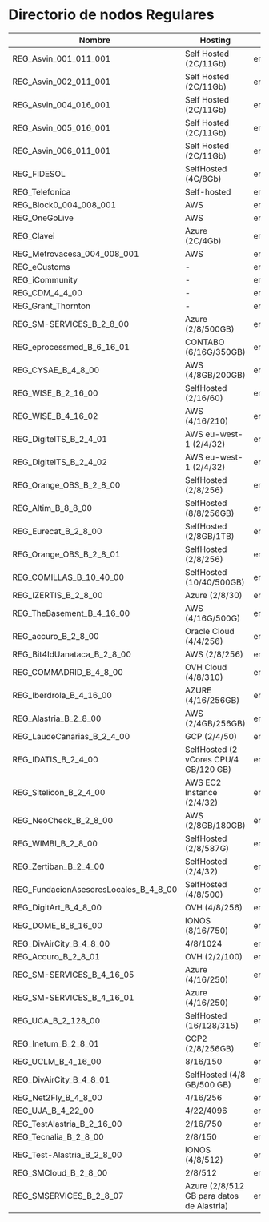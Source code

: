 # Directorio de nodos Regulares
| Nombre                      | Hosting                                   | Enode |
| ---                         | ---                                       | ---   |
| REG_Asvin_001_011_001       | Self Hosted (2C/11Gb)                     | enode://65b567362f59c87a838b2ad35ffddf682fe9c2a7189a31f280bde0182d43a0f7c6e5cdf60c7824b43d4f9a2e4ecb0df10377f3356f7ddf67b3027cbab3219075@35.234.123.138:30303  |
| REG_Asvin_002_011_001       | Self Hosted (2C/11Gb)                     | enode://bb21b4809bed352b257554256b46ad3b1e3a90b7babdaffab277002a876a642fb03f225096134a069c499b092ce6edb7206169541b8bdde1bfed6bb776b8334f@91.250.82.163:30303   |
| REG_Asvin_004_016_001       | Self Hosted (2C/11Gb)                     | enode://84bd835d57c68f6e3654e649337205b251b630bae933c3544fa59848e59747f25dfaafea6ef9671e7c2394a93b73a41d07ceb1a4e3439eac9a42d34bbd2b9f63@34.107.93.74:30303    |
| REG_Asvin_005_016_001       | Self Hosted (2C/11Gb)                     | enode://1e004b1fbd3252c248a6a24635941c23448e3fd347b87f373d6001feb0518dc0d5e129c6394f472ce70af5ff28b6f29b82cdfe6c96ae6c14cb4611e7d3701b8e@34.89.150.65:30303 	 |
| REG_Asvin_006_011_001       | Self Hosted (2C/11Gb)                     | enode://32773c3170d42e1d54650c31cbf8537a74966d39e4f749d8a3d7330b6333e9bf65aad47d55c912e98e503b5d88e7ab3731ce6f399fb4d4242810e08514e10496@212.15.209.189:30303  |
| REG_FIDESOL                 | SelfHosted (4C/8Gb)                       | enode://a7cac18bc5684c6f512b2cea22fcc65118565cc081c5056a391f5a48ad6f573b47eccc23dabea2f70721fbc14b4bde97edf5f0aecdebd6146f1290e6981c0b3d@80.34.8.215:30303     |
| REG_Telefonica              | Self-hosted                               | enode://10a2bf67089f38454301b9ba004ab78e660f7faf9811c66f98d536b851bee17cc5bd7aefd0438791e4875864d1b803b13b250c5589df21ad700a3929851a5245@81.46.210.187:30303  |
| REG_Block0_004_008_001      | AWS                                       | enode://2a2832441458c921a2ae27b3a001512f436254a6d743fc9e796e5acc44fa7583acec9ad061352b1305668c9357d35f53e1f1683ad974d36a3893e5e24551d6ff@3.66.175.69:30303     |
| REG_OneGoLive               | AWS                                       | enode://9a1db09bc5f28019f3ab9be6d034a7324ea88ed050cc090839e3a14e5469edaffd2a5fc5ee30ca6a7706ea52387da397ee61f082514e8ffe2d1c57a0711cbef6@54.170.111.19:30303   |
| REG_Clavei                  | Azure (2C/4Gb)                            | enode://70f2ba4804ce2e6b68232f9c277c2abb8a373274ef055eae6175885ba7866802c664ae589c35c1ad1da005cf18122ad02bacce55bcb1561f70699759381e9c1d@137.117.170.193:30303 |
| REG_Metrovacesa_004_008_001 | AWS                                       | enode://c3da107188faa7940ada9833819d12520b4dd94cff0ca418d89e62fc90546ca7502452c7a127f657deacded2e9a67b95d18fad7a342c217ad9d5aad38f574712@18.168.169.239:30303  |
| REG_eCustoms                | -                                         | enode://924d67c546d3c009fb500f7f478138f54c05f0e3439b1edfd823acb886fa173a43640947e3e18feb8bca36abe28391a8c86f3bff99d3518c1a8814c08fde48b2@35.240.16.43:30303    |
| REG_iCommunity              | -                                         | enode://4dd807ae01f1cff9f82cb454fe0c0deaa60ad5a8241d2031361ede6b141b42c95048b2a3ba2772d1f2404e9cf0f7a8cb128646c810fe7747ca3df73f75f8a47d@15.236.219.22:30303   |
| REG_CDM_4_4_00              | -                                         | enode://f9bfd4f89f4969a3ad7fe7d7052e0135f2f80681af343ffc1a599a99c46a82b82536fa0e39c3e08eeae715f77dee88777eeae5b574ffd653c8fdfeb0f1238569@52.47.79.5:30303      |
| REG_Grant_Thornton          | -                                         | enode://f884e0a806880d73a236871be233f8e009d83f2b71503baf68f9402423228f8c1f70b5eddb74545cde0969413857004d78100e0a5e3d80ff0996fd10c2014e70@52.48.241.156:30303   |
| REG_SM-SERVICES_B_2_8_00 | Azure (2/8/500GB) | enode://d49da78ba1fb578fe4075a2ffb76a23d792876c543768f94a292b69c60bd995000db28ac350f572b02d9cdfe1ae32c350e1734889d1d0e2f892f896aa6ca04da@20.126.112.52:30303 |
| REG_eprocessmed_B_6_16_01 | CONTABO (6/16G/350GB) | enode://84f964868779da65d02597ee67e1436086a7350ff6e5a86adf31f453abfb6c07941feb284ffaf9b1059041b4e5e325b08a0835e39dea87c7c762f9250e2bf65d@75.119.152.191:30303 |
| REG_CYSAE_B_4_8_00 | AWS (4/8GB/200GB) | enode://c8258e828b16ce2127421b3d4c15b8b8777684f85e957f3d7256e1a06690f4858800021e17c8f04335384d419511d7f64dbc8828e5913d27a1c0dc3bc85236c2@54.216.118.18:30303 |
| REG_WISE_B_2_16_00 | SelfHosted (2/16/60) | enode://281c9b608e30dd886694b1246bf27964f678c9d963ac77ce9d2ac005d37ae02f780650575424fa657088b8a84fd29e7daa394d5079b610362c77819b736ef132@178.32.176.177:30303 |
| REG_WISE_B_4_16_02 | AWS (4/16/210) | enode://a390eefd3452772b953720380d02a92841b99990b6ca8ea646b41f072ee1c2e7b4a929f9a5f1252c6b48b61d88e1f54015d4b913f3c99647507b6c30f4dd7269@18.101.66.28:30303 |
| REG_DigitelTS_B_2_4_01 | AWS eu-west-1 (2/4/32) | enode://f7d5c90627df9b4e828667538ea889028689bf4e19695f148401fd379f18c4034ad13815b05fae20e179a3a446af522442a89a26f90cc22f40fb274ee90a5770@52.19.141.129:30303 |
| REG_DigitelTS_B_2_4_02 | AWS eu-west-1 (2/4/32) | enode://31c8f73a7967095da964f54b1c76e0b82c8cf75a556c1295b6e662b17abe05a8d945164e76f02ffbd5526360cb2a9d657ab5939c9e2cb58f6c559edfe6284cf7@63.33.103.195:30303 |
| REG_Orange_OBS_B_2_8_00 | SelfHosted (2/8/256) | enode://70bad3ca9af339821e3f32a163342b37868fc527bf4cca0f4e108dc76e09b5934485cff71f4378d0e4126e5c167e4af47917457cffdfd27655662e81acfe78ad@90.84.168.240:30303 |
| REG_Altim_B_8_8_00 | SelfHosted (8/8/256GB) | enode://a002b90a49a2f9b06720315bc12e3edec2c4e80b05bb31c3232823afcde355d884ff6732f93fcf68132cf77b5a8fd28ce82a627f37d81a66386a4e5705e5cee7@45.95.197.71:30303 |
| REG_Eurecat_B_2_8_00 | SelfHosted (2/8GB/1TB) | enode://0e70c7d5ec382822ec35e742fb3800e7b91da938683a646f93a54d0bb5f3cbfd1a7907e26666f43c210b26bfe0f219bc880476a1fee08c3a8aaf7ef4f78f3146@212.170.14.86:30303 |
| REG_Orange_OBS_B_2_8_01 | SelfHosted (2/8/256) | enode://3f5d4d94118b720b782ba322dfc25c9b5530cd75e138d37a9d44cda97d04763f99a334429422b493f7d88afba1adf767d0334b1923fa750b8e79b79016030d80@90.84.193.22:30303 |
| REG_COMILLAS_B_10_40_00 | SelfHosted (10/40/500GB) | enode://2f760d168872876a0cd000a8c0fe1f7ebbca0f51c89dd0d03535489f76c459cba37eb1425878ecf863150ece1ead2f2ed7d518f12b912959cc2af5a0e964a420@130.206.64.6:30303 |
| REG_IZERTIS_B_2_8_00 | Azure (2/8/30) | enode://b81cc844152a21deda2613ac185fc1b8eae99576ff9098ce525debe5a7e9005895ce7d46c65b63bc79b7030ad50db90407d5016ea2f39b36f86d3760db2d30c0@46.137.29.114:30303 |
| REG_TheBasement_B_4_16_00 | AWS (4/16G/500G) | enode://63a118939d5de4941eefabe628fa7cf11f2a564e80db3a94d99053c34d9443544ac414216eab1968c8a917e2a6a6bbe63fe19dbd2c61dbcba95e47db5567784f@34.249.11.251:30303 |
| REG_accuro_B_2_8_00 | Oracle Cloud (4/4/256) | enode://40b10be771121a3bcab1e751c93a2e0cacbb0efa5b6c9602bb61cbaa078947d3a54d8b34bdfbbdbc088d24f55a10adf1218c446463c8107dc6d31726d71ec6f7@143.47.49.0:30303 |
| REG_Bit4IdUanataca_B_2_8_00 | AWS (2/8/256) | enode://76fc36d6b629cacac4c5d92d949fa96ec11eec576e086797eafdacde255f91a15933d8998df9a6170d99e1b8cca38c24c3db529f1239c868a4603c2d1e0de2a8@52.208.201.169:30303 |
| REG_COMMADRID_B_4_8_00 | OVH Cloud (4/8/310) | enode://f53739a8726f77bc0dabb8809041e531db10affc376fff1e1040e14cf03189b305d518ee9fb1e1182d0429bdf561b5365fb7f927d866aa33c54e30152dcb1a58@51.195.216.215:30303 |
| REG_Iberdrola_B_4_16_00 | AZURE (4/16/256GB) | enode://f7bbd1f6c4de7c2b43c18049324b31d3ce11cbd4f158eb573328fcd2578e313ed0730863a76ba3cd044295e20ef7199775ae8b29901801f91a156a5ffed64e10@51.144.112.71:30303 |
| REG_Alastria_B_2_8_00 | AWS (2/4GB/256GB) | enode://3dbd2a8d98f425efa2ce62b37329599eac62f0b166cf75d8007f510b04280b36a36735b7f3fa3e1326834b5b55a057fee4b7f480b034309b621d8766fa4256d6@3.251.45.181:30303 |
| REG_LaudeCanarias_B_2_4_00 | GCP (2/4/50) | enode://359132918ac4ccd259b1ee2b55a7155b541498f49659e4dc399eb1d5ace7221f127f086a0a1cd01705dce98a8dcd3b2f7ca20c892665c25ebd44070f2987c54e@35.205.74.157:30303 |
| REG_IDATIS_B_2_4_00 | SelfHosted (2 vCores CPU/4 GB/120 GB) | enode://d2eec0b48a88f9bea2528c3a41043f1185b393dd761cdc5791d3316d321e53153487219cb20a13d9d736e9912602474c5c0a33b3142a76034b501c40c64f1d6c@212.227.37.78:30303 |
| REG_Sitelicon_B_2_4_00 | AWS EC2 Instance (2/4/32) | enode://7b8eb0eaddc3ab8722487d904da95d18d9e1a80a3b4ae534f49e122229e4b383b18838ead42395200d98fb4789e414bd1da1a67bceafbaeee3794145c97ac583@18.101.11.155:30303 |
| REG_NeoCheck_B_2_8_00 | AWS (2/8GB/180GB) | enode://c39487c3ea81996f93556f2beccf168e16ebac1bfd08743b8ab10444119c9b88ae9d865af0b890ff78e88bc0dce58980c96012b99bfb7d3a5a7d1b6360863cfc@54.217.55.178:30303 |
| REG_WIMBI_B_2_8_00 | SelfHosted (2/8/587G) | enode://becbc43c3bdf07d1feb3bcaf8021b851ed4ea06cd5070d7f30964ea59d9821d58cf7a9a5cdf3712c3c4c1b519f50fc6c9c76fd91949544bb92a95fac35b8c95c@212.8.103.143:30303 |
| REG_Zertiban_B_2_4_00 | SelfHosted (2/4/32) | enode://6a7126666ff72f80229e81b1887602ae8990c608fa5aecdfec63dbd80d38015a65ed13c4609a5ada1899d1202d78d239d73af2f253ce6b525dd989c1f379cb1a@35.205.106.151:30303 |
| REG_FundacionAsesoresLocales_B_4_8_00 | SelfHosted (4/8/500) | enode://d58ff886b4cabd8d037df74c8bf0d3f0622ead0fced4f170c7d7e38ed34894d477af1d0f68551cf246701d00f60abc586875151aab399f55a39203b7ae1ece89@195.77.33.226:30303 |
| REG_DigitArt_B_4_8_00 | OVH (4/8/256) | enode://dcd77a5e302e994e8e89b6535429cdce50bc09a38a2579ef5fa272306543f4c30f90b082cf69ed2d72cb1790a1655bee8cc9646dbe1e4ea0558121f32c5c3ba0@178.33.165.68:30303 |
| REG_DOME_B_8_16_00 | IONOS (8/16/750) | enode://fa3b5369cc7a5ead3c38ae039bbd70292a7af129f5d7f8e5b3f921eefa38c3ea59d9742582c99a53d00977627c27670f1ebf7cf781d6dbc4c58ceb9e8399db73@194.164.195.39:30303 |
| REG_DivAirCity_B_4_8_00 | 4/8/1024 | enode://8b34359c853b8ef33cec97476ef6330e692497cd802346daa4ba8b9eea9520856c1adff4cf159560843332998ef233774cec5d9015c3eb08dcf16984aa11ce87@155.207.26.52:30303 |
| REG_Accuro_B_2_8_01 | OVH (2/2/100) | enode://10ce1f0616e6145818386f7beb5f09ec7072b319f7ca5f0ed459c7cd7b1e75158dfb3c19f85bfd2d2334e417705fbe66dd8bace9a9cc133be8bf8ec48f4b210b@57.129.30.83:30303 |
| REG_SM-SERVICES_B_4_16_05 | Azure (4/16/250) | enode://d239750e2de5424c638823ae0e6c79394eeb13d785ea5d824f01260f0a642e832d2f38e303b35fdf996fa0185f9b1a2bfc8705b5fda69fb07c544469abbf56a2@137.117.194.49:30303 |
| REG_SM-SERVICES_B_4_16_01 | Azure (4/16/250) | enode://ece5ecc4ad3aaaadfa8f0d7d5d5e9692afbbde4a3ad98424436f2a457557190e6ebc5bc0263ead3488639e24eec6b9d856008fd0f9f119399efbdcacecefffcc@51.136.7.182:30303 |
| REG_UCA_B_2_128_00 | SelfHosted (16/128/315) | enode://c26ccf26dfa0cf227b486f919e0a92540b99d521c93e3f626553d5b8a6aa7402b0da511502410855a021718f716cbb8097028077d5720613a25f6e10047282cf@150.214.89.36:30303 |
| REG_Inetum_B_2_8_01 | GCP2 (2/8/256GB) | enode://c036cf1e989c83245e7113859e663e70cc5ca1ea2110b3e793f41976cfe3e4ce5f26f27b72220b05b5f5887666b11d59d9a0f787367d38d1431d750b126076b5@34.175.6.201:30303 |
| REG_UCLM_B_4_16_00 | 8/16/150 | enode://4647c62ba9cb01646207ca4c4f8bd4c8a8097761255fed5a5a5480b2cef365de1f5a5bebeafe8b0365bc0ec335fa4bbc922967245b7fe40d3a0a807193ac7ea7@161.67.137.18:30303 |
| REG_DivAirCity_B_4_8_01 | SelfHosted (4/8 GB/500 GB) | enode://14633d215a766d8e20de4e2d50ba258ee3d081d561002e0484e834bd96c55f4f1102132308e1a3b43aa198150870529b5663fbe5675fb2b001a0da7ac706b33e@155.207.26.42:30303 |
| REG_Net2Fly_B_4_8_00 | 4/16/256 | enode://05b8eb1b989bddec5031a244ba2ed3dd4a6aa56b608a40649b892cad9c272a5121520351bc8122e8ce8a5653343809037ddd28997aefefaa8f02dcb16f159a5c@20.107.240.108:30303 |
| REG_UJA_B_4_22_00 | 4/22/4096 | enode://8cff7e967c51a5f6c34d1fb4e21090ae71d5c742438d02b259dcb5d05eccdca5bb57a10c02790b805e2c5349edb8c9008f017396b2f33407d29502c1c33acf01@150.214.97.169:30303 |
| REG_TestAlastria_B_2_16_00 | 2/16/750 | enode://a6b528c5b68528f4323992c41ea01f704ccf788e7bf6ab049de4b6aee1482125a0f4a0ba3fb9ae806dc628d8e1393187908066729dfbe61c2acc5d28a43d513b@213.165.80.148:30303 |
| REG_Tecnalia_B_2_8_00 | 2/8/150 | enode://5065b712b1f6b1654e24cc7cccd44bb78d9238227f108074b81d25fbe19157963b884b703e4783be3cc321d18c100a5d9cbe73aadc73217ecfcb77b0eea7e798@150.241.8.231:30303 |
| REG_Test-Alastria_B_2_8_00 | IONOS (4/8/512) | enode://a2b2e800946bd3c1cce6438476400068ff005d9d56b3e4c5d9aa331aa802e4a9a3e2b134ea84015b1b8d2df951b0e4fa05ed15499dc5f5fe9f5b170d8ba4cdb3@213.165.85.101:30303 |
| REG_SMCloud_B_2_8_00 | 2/8/512 | enode://34a93586cc829c8e4e7b646de802c126c65ddc5f8aae7618b4c7cace2ba4ccbbe8b0b835bd620a23569d47869f9457c776bf9e5c22a104911dbaaaa329f6d51f@51.136.99.100:30303 |
| REG_SMSERVICES_B_2_8_07 | Azure (2/8/512 GB para datos de Alastria) | enode://e238d8b11c3cd57e1f3a6ee39e6a2afd0aa9bef34c1717293ae59ff193d7ae14e8f0c54d4d4a8f70c04d0c56cc5f202b43e9e0fce719b3655ae37a5cad3be997@51.136.97.100:30303 |

